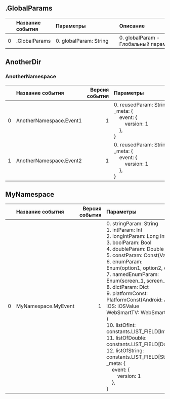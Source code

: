

## .GlobalParams

|    | Название события   | Параметры&nbsp;&nbsp;&nbsp;&nbsp;&nbsp;&nbsp;&nbsp;&nbsp;&nbsp;&nbsp;&nbsp;&nbsp;&nbsp;&nbsp;&nbsp;&nbsp;&nbsp;&nbsp;&nbsp;&nbsp;&nbsp;   | Описание&nbsp;&nbsp;&nbsp;&nbsp;&nbsp;&nbsp;&nbsp;&nbsp;&nbsp;&nbsp;&nbsp;&nbsp;&nbsp;&nbsp;&nbsp;&nbsp;&nbsp;&nbsp;&nbsp;&nbsp;&nbsp;&nbsp;&nbsp;&nbsp;&nbsp;&nbsp;&nbsp;&nbsp;&nbsp;&nbsp;&nbsp;&nbsp;&nbsp;&nbsp;&nbsp;&nbsp;&nbsp;   | Комментарий&nbsp;&nbsp;&nbsp;&nbsp;&nbsp;&nbsp;&nbsp;&nbsp;&nbsp;&nbsp;&nbsp;&nbsp;&nbsp;&nbsp;&nbsp;&nbsp;&nbsp;&nbsp;&nbsp;&nbsp;&nbsp;&nbsp;&nbsp;&nbsp;&nbsp;&nbsp;&nbsp;&nbsp;&nbsp;&nbsp;&nbsp;&nbsp;&nbsp;&nbsp;   |
|---:|:-------------------|:------------------------------------------------------------------------------------------------------------------------------------------|:-----------------------------------------------------------------------------------------------------------------------------------------------------------------------------------------------------------------------------------------|:--------------------------------------------------------------------------------------------------------------------------------------------------------------------------------------------------------------------------|
|  0 | .GlobalParams      | 0. globalParam: String<br>                                                                                                                | 0. globalParam - Глобальный&nbsp;параметр,&nbsp;который&nbsp;добавится&nbsp;к&nbsp;каждомоу&nbsp;событию<br>                                                                                                                             |                                                                                                                                                                                                                           |

## AnotherDir



### AnotherNamespace

|    | Название события        |   Версия события | Параметры&nbsp;&nbsp;&nbsp;&nbsp;&nbsp;&nbsp;&nbsp;&nbsp;&nbsp;&nbsp;&nbsp;&nbsp;&nbsp;&nbsp;&nbsp;&nbsp;&nbsp;&nbsp;&nbsp;&nbsp;&nbsp;                                 | Описание&nbsp;&nbsp;&nbsp;&nbsp;&nbsp;&nbsp;&nbsp;&nbsp;&nbsp;&nbsp;&nbsp;&nbsp;&nbsp;&nbsp;&nbsp;&nbsp;&nbsp;&nbsp;&nbsp;&nbsp;&nbsp;&nbsp;&nbsp;&nbsp;&nbsp;&nbsp;&nbsp;&nbsp;&nbsp;&nbsp;&nbsp;&nbsp;&nbsp;&nbsp;&nbsp;&nbsp;&nbsp;   | Комментарий&nbsp;&nbsp;&nbsp;&nbsp;&nbsp;&nbsp;&nbsp;&nbsp;&nbsp;&nbsp;&nbsp;&nbsp;&nbsp;&nbsp;&nbsp;&nbsp;&nbsp;&nbsp;&nbsp;&nbsp;&nbsp;&nbsp;&nbsp;&nbsp;&nbsp;&nbsp;&nbsp;&nbsp;&nbsp;&nbsp;&nbsp;&nbsp;&nbsp;&nbsp;   | Android                                 | WebSmartTV                              | iOS                                     |
|---:|:------------------------|-----------------:|:------------------------------------------------------------------------------------------------------------------------------------------------------------------------|:-----------------------------------------------------------------------------------------------------------------------------------------------------------------------------------------------------------------------------------------|:--------------------------------------------------------------------------------------------------------------------------------------------------------------------------------------------------------------------------|:----------------------------------------|:----------------------------------------|:----------------------------------------|
|  0 | AnotherNamespace.Event1 |                1 | 0. reusedParam: String<br>_meta: {<br>&nbsp;&nbsp;&nbsp;&nbsp;event: {<br>&nbsp;&nbsp;&nbsp;&nbsp;&nbsp;&nbsp;&nbsp;&nbsp;version: 1<br>&nbsp;&nbsp;&nbsp;&nbsp;},<br>} | Первое&nbsp;событие&nbsp;с&nbsp;переиспользуемым&nbsp;параметром<br><br>0. reusedParam - Параметр,&nbsp;который&nbsp;переиспользуется&nbsp;в&nbsp;нескольких&nbsp;событиях<br>                                                           |                                                                                                                                                                                                                           | В разработке‍ https://st.yandex-team.ru | В разработке‍ https://st.yandex-team.ru | В разработке‍ https://st.yandex-team.ru |
|  1 | AnotherNamespace.Event2 |                1 | 0. reusedParam: String<br>_meta: {<br>&nbsp;&nbsp;&nbsp;&nbsp;event: {<br>&nbsp;&nbsp;&nbsp;&nbsp;&nbsp;&nbsp;&nbsp;&nbsp;version: 1<br>&nbsp;&nbsp;&nbsp;&nbsp;},<br>} | Второе&nbsp;событие&nbsp;с&nbsp;переиспользуемым&nbsp;параметром<br><br>0. reusedParam - Параметр,&nbsp;который&nbsp;переиспользуется&nbsp;в&nbsp;нескольких&nbsp;событиях<br>                                                           |                                                                                                                                                                                                                           | В разработке‍ https://st.yandex-team.ru | В разработке‍ https://st.yandex-team.ru | В разработке‍ https://st.yandex-team.ru |

## MyNamespace

|    | Название события    |   Версия события | Параметры&nbsp;&nbsp;&nbsp;&nbsp;&nbsp;&nbsp;&nbsp;&nbsp;&nbsp;&nbsp;&nbsp;&nbsp;&nbsp;&nbsp;&nbsp;&nbsp;&nbsp;&nbsp;&nbsp;&nbsp;&nbsp;                                                                                                                                                                                                                                                                                                                                                                                                                                                                                                                                                                                                            | Описание&nbsp;&nbsp;&nbsp;&nbsp;&nbsp;&nbsp;&nbsp;&nbsp;&nbsp;&nbsp;&nbsp;&nbsp;&nbsp;&nbsp;&nbsp;&nbsp;&nbsp;&nbsp;&nbsp;&nbsp;&nbsp;&nbsp;&nbsp;&nbsp;&nbsp;&nbsp;&nbsp;&nbsp;&nbsp;&nbsp;&nbsp;&nbsp;&nbsp;&nbsp;&nbsp;&nbsp;&nbsp;                                                                                                                                                                                                                                                                                                                                                                                                                                                                                                                                                                                                                                                                                                                                                                                                                                                                                                                                                                                                                                                                                                              | Комментарий&nbsp;&nbsp;&nbsp;&nbsp;&nbsp;&nbsp;&nbsp;&nbsp;&nbsp;&nbsp;&nbsp;&nbsp;&nbsp;&nbsp;&nbsp;&nbsp;&nbsp;&nbsp;&nbsp;&nbsp;&nbsp;&nbsp;&nbsp;&nbsp;&nbsp;&nbsp;&nbsp;&nbsp;&nbsp;&nbsp;&nbsp;&nbsp;&nbsp;&nbsp;   | Android                        | WebSmartTV                              | iOS                            |
|---:|:--------------------|-----------------:|:---------------------------------------------------------------------------------------------------------------------------------------------------------------------------------------------------------------------------------------------------------------------------------------------------------------------------------------------------------------------------------------------------------------------------------------------------------------------------------------------------------------------------------------------------------------------------------------------------------------------------------------------------------------------------------------------------------------------------------------------------|:----------------------------------------------------------------------------------------------------------------------------------------------------------------------------------------------------------------------------------------------------------------------------------------------------------------------------------------------------------------------------------------------------------------------------------------------------------------------------------------------------------------------------------------------------------------------------------------------------------------------------------------------------------------------------------------------------------------------------------------------------------------------------------------------------------------------------------------------------------------------------------------------------------------------------------------------------------------------------------------------------------------------------------------------------------------------------------------------------------------------------------------------------------------------------------------------------------------------------------------------------------------------------------------------------------------------------------------------------|:--------------------------------------------------------------------------------------------------------------------------------------------------------------------------------------------------------------------------|:-------------------------------|:----------------------------------------|:-------------------------------|
|  0 | MyNamespace.MyEvent |                1 | 0. stringParam: String<br>1. intParam: Int<br>2. longIntParam: Long&nbsp;Int<br>3. boolParam: Bool<br>4. doubleParam: Double<br>5. constParam: Const(ValueToLog)<br>6. enumParam: Enum(option1,&nbsp;option2,&nbsp;option3)<br>7. namedEnumParam: Enum(screen_1,&nbsp;screen_2,&nbsp;screen_3)<br>8. dictParam: Dict<br>9. platformConst: PlatformConst(Android:&nbsp;AndroidValue<br>iOS:&nbsp;iOSValue<br>WebSmartTV:&nbsp;WebSmartTVValue<br>)<br>10. listOfInt: constants.LIST_FIELD[Int]<br>11. listOfDouble: constants.LIST_FIELD[Double]<br>12. listOfString: constants.LIST_FIELD[String]<br>_meta: {<br>&nbsp;&nbsp;&nbsp;&nbsp;event: {<br>&nbsp;&nbsp;&nbsp;&nbsp;&nbsp;&nbsp;&nbsp;&nbsp;version: 1<br>&nbsp;&nbsp;&nbsp;&nbsp;},<br>} | События&nbsp;со&nbsp;всеми&nbsp;возможными&nbsp;типами&nbsp;параметров<br><br>0. stringParam - Параметр&nbsp;типа&nbsp;String<br>1. intParam - Параметр&nbsp;типа&nbsp;Int<br>2. longIntParam - Параметр&nbsp;типа&nbsp;Long&nbsp;Int<br>3. boolParam - Параметр&nbsp;типа&nbsp;Bool<br>4. doubleParam - Параметр&nbsp;типа&nbsp;Double<br>5. constParam - Параметр&nbsp;типа&nbsp;Const.&nbsp;Не&nbsp;участвует&nbsp;в&nbsp;сигнатуре&nbsp;функции,&nbsp;но&nbsp;логируется&nbsp;в&nbsp;при&nbsp;отправке&nbsp;в&nbsp;трекер<br>6. enumParam - Параметр&nbsp;типа&nbsp;Enum.&nbsp;При&nbsp;логировании&nbsp;можно<br>выбрать&nbsp;только&nbsp;один&nbsp;вариант.&nbsp;В&nbsp;коде&nbsp;имеет<br>тип&nbsp;MyNamespaceMyEventEnumparam<br>7. namedEnumParam - Параметр&nbsp;типа&nbsp;Enum.&nbsp;В&nbsp;коде&nbsp;имеет&nbsp;тип&nbsp;Pages.<br>Если&nbsp;какой-то&nbsp;enum&nbsp;используется&nbsp;больше&nbsp;одного&nbsp;раза,<br>то&nbsp;лучше&nbsp;давать&nbsp;ему&nbsp;явное&nbsp;имя,&nbsp;разботчики&nbsp;смогут<br>обращаться&nbsp;к&nbsp;нему&nbsp;однообразно<br>8. dictParam - параметр&nbsp;типа&nbsp;Dict.<br>9. platformConst - Платформозависимая&nbsp;константа<br>10. listOfInt - Список&nbsp;целочисленных&nbsp;параметров<br>11. listOfDouble - Список&nbsp;флотовых&nbsp;параметров<br>12. listOfString - Cписок&nbsp;строк<br> |                                                                                                                                                                                                                           | 3.14 https://st.yandex-team.ru | В разработке‍ https://st.yandex-team.ru | 4.13 https://st.yandex-team.ru |